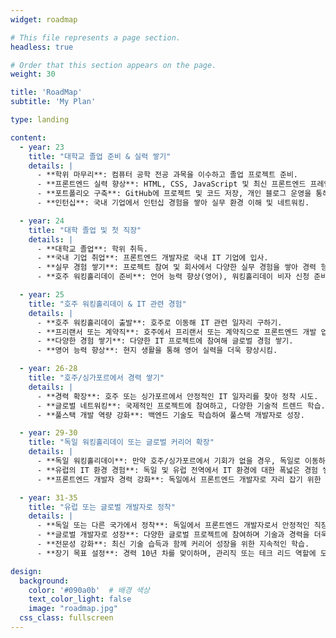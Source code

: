 ```yaml
---
widget: roadmap

# This file represents a page section.
headless: true

# Order that this section appears on the page.
weight: 30

title: 'RoadMap'
subtitle: 'My Plan'

type: landing

content:
  - year: 23
    title: "대학교 졸업 준비 & 실력 쌓기"
    details: |
      - **학위 마무리**: 컴퓨터 공학 전공 과목을 이수하고 졸업 프로젝트 준비.
      - **프론트엔드 실력 향상**: HTML, CSS, JavaScript 및 최신 프론트엔드 프레임워크 (React, Vue.js 등) 학습.
      - **포트폴리오 구축**: GitHub에 프로젝트 및 코드 저장, 개인 블로그 운영을 통해 기술적 기록 남기기.
      - **인턴십**: 국내 기업에서 인턴십 경험을 쌓아 실무 환경 이해 및 네트워킹.

  - year: 24
    title: "대학 졸업 및 첫 직장"
    details: |
      - **대학교 졸업**: 학위 취득.
      - **국내 기업 취업**: 프론트엔드 개발자로 국내 IT 기업에 입사.
      - **실무 경험 쌓기**: 프로젝트 참여 및 회사에서 다양한 실무 경험을 쌓아 경력 형성.
      - **호주 워킹홀리데이 준비**: 언어 능력 향상(영어), 워킹홀리데이 비자 신청 준비.

  - year: 25
    title: "호주 워킹홀리데이 & IT 관련 경험"
    details: |
      - **호주 워킹홀리데이 출발**: 호주로 이동해 IT 관련 일자리 구하기.
      - **프리랜서 또는 계약직**: 호주에서 프리랜서 또는 계약직으로 프론트엔드 개발 업무 수행.
      - **다양한 경험 쌓기**: 다양한 IT 프로젝트에 참여해 글로벌 경험 쌓기.
      - **영어 능력 향상**: 현지 생활을 통해 영어 실력을 더욱 향상시킴.

  - year: 26-28
    title: "호주/싱가포르에서 경력 쌓기"
    details: |
      - **경력 확장**: 호주 또는 싱가포르에서 안정적인 IT 일자리를 찾아 정착 시도.
      - **글로벌 네트워킹**: 국제적인 프로젝트에 참여하고, 다양한 기술적 트렌드 학습.
      - **풀스택 개발 역량 강화**: 백엔드 기술도 학습하여 풀스택 개발자로 성장.

  - year: 29-30
    title: "독일 워킹홀리데이 또는 글로벌 커리어 확장"
    details: |
      - **독일 워킹홀리데이**: 만약 호주/싱가포르에서 기회가 없을 경우, 독일로 이동하여 IT 관련 일을 모색.
      - **유럽의 IT 환경 경험**: 독일 및 유럽 전역에서 IT 환경에 대한 폭넓은 경험 쌓기.
      - **프론트엔드 개발자 경력 강화**: 독일에서 프론트엔드 개발자로 자리 잡기 위한 경력 확장.

  - year: 31-35
    title: "유럽 또는 글로벌 개발자로 정착"
    details: |
      - **독일 또는 다른 국가에서 정착**: 독일에서 프론트엔드 개발자로서 안정적인 직장 확보.
      - **글로벌 개발자로 성장**: 다양한 글로벌 프로젝트에 참여하며 기술과 경력을 더욱 확장.
      - **전문성 강화**: 최신 기술 습득과 함께 커리어 성장을 위한 지속적인 학습.
      - **장기 목표 설정**: 경력 10년 차를 맞이하며, 관리직 또는 테크 리드 역할에 도전.

design:
  background:
    color: '#090a0b'  # 배경 색상
    text_color_light: false
    image: "roadmap.jpg"
  css_class: fullscreen
---
```

